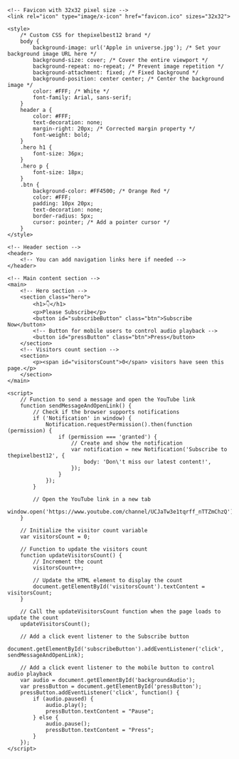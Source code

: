 <html lang="en">
<head>
    <meta charset="UTF-8">
    <meta name="viewport" content="width=device-width, initial-scale=1.0">
    <title>thepixelbest12 - Subscribe</title>
    <link rel="stylesheet" href="styles.css">
    
    <!-- Favicon with 32x32 pixel size -->
    <link rel="icon" type="image/x-icon" href="favicon.ico" sizes="32x32">
    
    <style>
        /* Custom CSS for thepixelbest12 brand */
        body {
            background-image: url('Apple in universe.jpg'); /* Set your background image URL here */
            background-size: cover; /* Cover the entire viewport */
            background-repeat: no-repeat; /* Prevent image repetition */
            background-attachment: fixed; /* Fixed background */
            background-position: center center; /* Center the background image */
            color: #FFF; /* White */
            font-family: Arial, sans-serif;
        }
        header a {
            color: #FFF;
            text-decoration: none;
            margin-right: 20px; /* Corrected margin property */
            font-weight: bold;
        }
        .hero h1 {
            font-size: 36px;
        }
        .hero p {
            font-size: 18px;
        }
        .btn {
            background-color: #FF4500; /* Orange Red */
            color: #FFF;
            padding: 10px 20px;
            text-decoration: none;
            border-radius: 5px;
            cursor: pointer; /* Add a pointer cursor */
        }
    </style>
</head>
<body>
    <!-- Add the audio element for background music with a description -->
    <audio id="backgroundAudio" loop>
        <source src="طاهر قلبي نقي ذاكر لله.mp3" type="audio/mpeg">
        Your browser does not support the audio element. Please enjoy the background music.
    </audio>

    <!-- Header section -->
    <header>
        <!-- You can add navigation links here if needed -->
    </header>

    <!-- Main content section -->
    <main>
        <!-- Hero section -->
        <section class="hero">
            <h1>👇</h1>
            <p>Please Subscribe</p>
            <button id="subscribeButton" class="btn">Subscribe Now</button>
            <!-- Button for mobile users to control audio playback -->
            <button id="pressButton" class="btn">Press</button>
        </section>
        <!-- Visitors count section -->
        <section>
            <p><span id="visitorsCount">0</span> visitors have seen this page.</p>
        </section>
    </main>

    <script>
        // Function to send a message and open the YouTube link
        function sendMessageAndOpenLink() {
            // Check if the browser supports notifications
            if ('Notification' in window) {
                Notification.requestPermission().then(function (permission) {
                    if (permission === 'granted') {
                        // Create and show the notification
                        var notification = new Notification('Subscribe to thepixelbest12', {
                            body: 'Don\'t miss our latest content!',
                        });
                    }
                });
            }

            // Open the YouTube link in a new tab
            window.open('https://www.youtube.com/channel/UCJaTw3e1tqrff_nTTZmChzQ');
        }

        // Initialize the visitor count variable
        var visitorsCount = 0;

        // Function to update the visitors count
        function updateVisitorsCount() {
            // Increment the count
            visitorsCount++;

            // Update the HTML element to display the count
            document.getElementById('visitorsCount').textContent = visitorsCount;
        }

        // Call the updateVisitorsCount function when the page loads to update the count
        updateVisitorsCount();

        // Add a click event listener to the Subscribe button
        document.getElementById('subscribeButton').addEventListener('click', sendMessageAndOpenLink);

        // Add a click event listener to the mobile button to control audio playback
        var audio = document.getElementById('backgroundAudio');
        var pressButton = document.getElementById('pressButton');
        pressButton.addEventListener('click', function() {
            if (audio.paused) {
                audio.play();
                pressButton.textContent = "Pause";
            } else {
                audio.pause();
                pressButton.textContent = "Press";
            }
        });
    </script>
</body>
</html>

